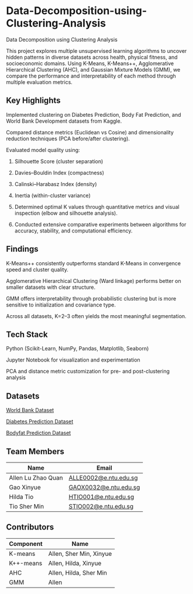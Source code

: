 # Data-Decomposition-using-Clustering-Analysis
Data Decomposition using Clustering Analysis

This project explores multiple unsupervised learning algorithms to uncover hidden patterns in diverse datasets across health, physical fitness, and socioeconomic domains. Using K-Means, K-Means++, Agglomerative Hierarchical Clustering (AHC), and Gaussian Mixture Models (GMM), we compare the performance and interpretability of each method through multiple evaluation metrics.

## Key Highlights

Implemented clustering on Diabetes Prediction, Body Fat Prediction, and World Bank Development datasets from Kaggle.

Compared distance metrics (Euclidean vs Cosine) and dimensionality reduction techniques (PCA before/after clustering).

Evaluated model quality using:

1) Silhouette Score (cluster separation)

2) Davies–Bouldin Index (compactness)

3) Calinski–Harabasz Index (density)

4) Inertia (within-cluster variance)

5) Determined optimal K values through quantitative metrics and visual inspection (elbow and silhouette analysis).

6) Conducted extensive comparative experiments between algorithms for accuracy, stability, and computational efficiency.

## Findings

K-Means++ consistently outperforms standard K-Means in convergence speed and cluster quality.

Agglomerative Hierarchical Clustering (Ward linkage) performs better on smaller datasets with clear structure.

GMM offers interpretability through probabilistic clustering but is more sensitive to initialization and covariance type.

Across all datasets, K=2–3 often yields the most meaningful segmentation.

## Tech Stack

Python (Scikit-Learn, NumPy, Pandas, Matplotlib, Seaborn)

Jupyter Notebook for visualization and experimentation

PCA and distance metric customization for pre- and post-clustering analysis

## Datasets

[World Bank Dataset](https://www.kaggle.com/datasets/bhadramohit/world-bank-dataset)

[Diabetes Prediction Dataset](https://www.kaggle.com/datasets/iammustafatz/diabetes-prediction-dataset)

[Bodyfat Prediction Dataset](https://www.kaggle.com/datasets/fedesoriano/body-fat-prediction-dataset)

## Team Members
| Name | Email |
| ------------- | ------------- |
|Allen Lu Zhao Quan|ALLE0002@e.ntu.edu.sg|
|Gao Xinyue|GAOX0032@e.ntu.edu.sg|
|Hilda Tio|HTIO001@e.ntu.edu.sg|
|Tio Sher Min|STIO002@e.ntu.edu.sg|

## Contributors
| Component | Name |
| ------------- | ------------- |
|K-means|Allen, Sher Min, Xinyue|
|K++-means|Allen, Hilda, Xinyue|
|AHC|Allen, Hilda, Sher Min|
|GMM|Allen|
